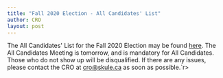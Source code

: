```yaml
---
title: "Fall 2020 Election - All Candidates' List"
author: CRO
layout: post
---
```


The All Candidates' List for the Fall 2020 Election may be found <a href="https://drive.google.com/file/d/1p7Sm_cubykZ1XvEvOmT0H1zvL2sXAZ9J/view?usp=sharing">here</a>. The All Candidates Meeting is tomorrow, and is mandatory for All Candidates. Those who do not show up will be disqualified. If there are any issues, please contact the CRO at cro@skule.ca as soon as possible.`r> 